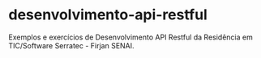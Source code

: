 # desenvolvimento-api-restful
Exemplos e exercícios de Desenvolvimento API Restful da Residência em TIC/Software Serratec - Firjan SENAI.
